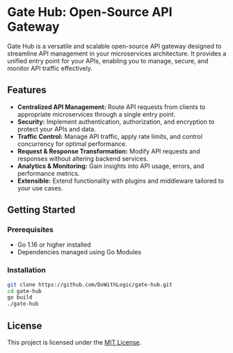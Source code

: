 # Gate Hub: Open-Source API Gateway

Gate Hub is a versatile and scalable open-source API gateway designed to streamline API management in your microservices architecture. It provides a unified entry point for your APIs, enabling you to manage, secure, and monitor API traffic effectively.

## Features

- **Centralized API Management:** Route API requests from clients to appropriate microservices through a single entry point.
- **Security:** Implement authentication, authorization, and encryption to protect your APIs and data.
- **Traffic Control:** Manage API traffic, apply rate limits, and control concurrency for optimal performance.
- **Request & Response Transformation:** Modify API requests and responses without altering backend services.
- **Analytics & Monitoring:** Gain insights into API usage, errors, and performance metrics.
- **Extensible:** Extend functionality with plugins and middleware tailored to your use cases.
  
## Getting Started

### Prerequisites

- Go 1.16 or higher installed
- Dependencies managed using Go Modules

### Installation

```bash
git clone https://github.com/DoWithLogic/gate-hub.git
cd gate-hub
go build
./gate-hub
```

## License

This project is licensed under the [MIT License](https://github.com/DoWithLogic/gate-hub/blob/main/LICENSE).
